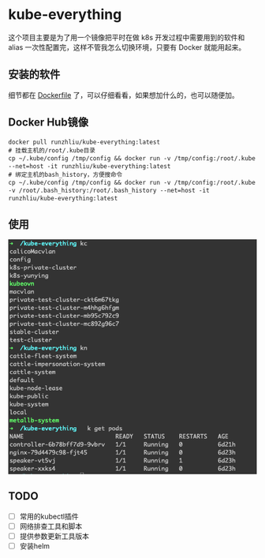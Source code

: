 # kube-everything

这个项目主要是为了用一个镜像把平时在做 k8s 开发过程中需要用到的软件和 alias 一次性配置完，这样不管我怎么切换环境，只要有 Docker 就能用起来。

## 安装的软件

细节都在 [Dockerfile](Dockerfile) 了，可以仔细看看，如果想加什么的，也可以随便加。

## Docker Hub镜像

```shell
docker pull runzhliu/kube-everything:latest
# 挂载主机的/root/.kube目录
cp ~/.kube/config /tmp/config && docker run -v /tmp/config:/root/.kube --net=host -it runzhliu/kube-everything:latest
# 绑定主机的bash_history，方便搜命令
cp ~/.kube/config /tmp/config && docker run -v /tmp/config:/root/.kube -v /root/.bash_history:/root/.bash_history --net=host -it runzhliu/kube-everything:latest
```

## 使用

![img.png](img.png)

## TODO

- [ ] 常用的kubectl插件
- [ ] 网络排查工具和脚本
- [ ] 提供参数更新工具版本
- [ ] 安装helm